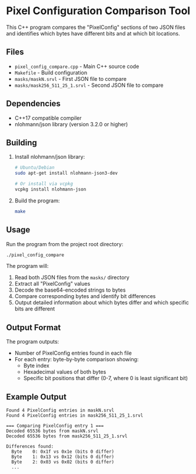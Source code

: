 # Pixel Configuration Comparison Tool

This C++ program compares the "PixelConfig" sections of two JSON files and identifies which bytes have different bits and at which bit locations.

## Files

- `pixel_config_compare.cpp` - Main C++ source code
- `Makefile` - Build configuration
- `masks/maskN.srvl` - First JSON file to compare
- `masks/mask256_511_25_1.srvl` - Second JSON file to compare

## Dependencies

- C++17 compatible compiler
- nlohmann/json library (version 3.2.0 or higher)

## Building

1. Install nlohmann/json library:
   ```bash
   # Ubuntu/Debian
   sudo apt-get install nlohmann-json3-dev
   
   # Or install via vcpkg
   vcpkg install nlohmann-json
   ```

2. Build the program:
   ```bash
   make
   ```

## Usage

Run the program from the project root directory:
```bash
./pixel_config_compare
```

The program will:
1. Read both JSON files from the `masks/` directory
2. Extract all "PixelConfig" values
3. Decode the base64-encoded strings to bytes
4. Compare corresponding bytes and identify bit differences
5. Output detailed information about which bytes differ and which specific bits are different

## Output Format

The program outputs:
- Number of PixelConfig entries found in each file
- For each entry: byte-by-byte comparison showing:
  - Byte index
  - Hexadecimal values of both bytes
  - Specific bit positions that differ (0-7, where 0 is least significant bit)

## Example Output

```
Found 4 PixelConfig entries in maskN.srvl
Found 4 PixelConfig entries in mask256_511_25_1.srvl

=== Comparing PixelConfig entry 1 ===
Decoded 65536 bytes from maskN.srvl
Decoded 65536 bytes from mask256_511_25_1.srvl

Differences found:
  Byte    0: 0x1f vs 0x1e (bits 0 differ)
  Byte    1: 0x13 vs 0x12 (bits 0 differ)
  Byte    2: 0x03 vs 0x02 (bits 0 differ)
  ...
```
